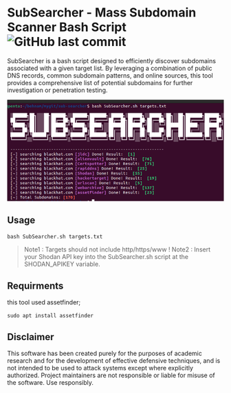 # SubSearcher - Mass Subdomain Scanner Bash Script ![GitHub last commit](https://img.shields.io/github/last-commit/behnamvanda/SubSearcher)

SubSearcher is a bash script designed to efficiently discover subdomains associated with a given target list. By leveraging a combination of public DNS records, common subdomain patterns, and online sources, this tool provides a comprehensive list of potential subdomains for further investigation or penetration testing.


![](./SubSearcher.png)

## Usage

```
bash SubSearcher.sh targets.txt
```
> Note1 : Targets should not include http/https/www !
> Note2 : Insert your Shodan API key into the SubSearcher.sh script at the SHODAN_APIKEY variable.

## Requirments

this tool used assetfinder;
```
sudo apt install assetfinder
```

## Disclaimer
This software has been created purely for the purposes of academic research and for the development of effective defensive techniques, and is not intended to be used to attack systems except where explicitly authorized. Project maintainers are not responsible or liable for misuse of the software. Use responsibly.


